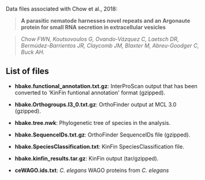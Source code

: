 Data files associated with Chow et al., 2018:

> **A parasitic nematode harnesses novel repeats and an Argonaute protein for small RNA secretion in extracellular vesicles**

> *Chow FWN, Koutsovoulos G, Ovando-Vázquez C, Laetsch DR, Bermúdez-Barrientos JR, Claycomb JM, Blaxter M, Abreu-Goodger C, Buck AH.*

List of files
------------

* **hbake.functional_annotation.txt.gz**: InterProScan output that has been converted to 'KinFin funtional annotation' format (gzipped).

* **hbake.Orthogroups.I3_0.txt.gz**: OrthoFinder output at MCL 3.0 (gzipped).

* **hbake.tree.nwk**: Phylogenetic tree of species in the analysis.

* **hbake.SequenceIDs.txt.gz**: OrthoFinder SequenceIDs file (gzipped).

* **hbake.SpeciesClassification.txt**: KinFin SpeciesClassification file.

* **hbake.kinfin_results.tar.gz**: KinFin output (tar/gzipped).

* **ceWAGO.ids.txt**: *C. elegans* WAGO proteins from *C. elegans*
